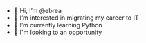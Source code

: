 - 👋 Hi, I’m @ebrea
- 👀 I’m interested in migrating my career to IT
- 🌱 I’m currently learning Python
- 💞️ I'm looking to an opportunity

<!---
ebrea/ebrea is a ✨ special ✨ repository because its `README.md` (this file) appears on your GitHub profile.
You can click the Preview link to take a look at your changes.
--->
